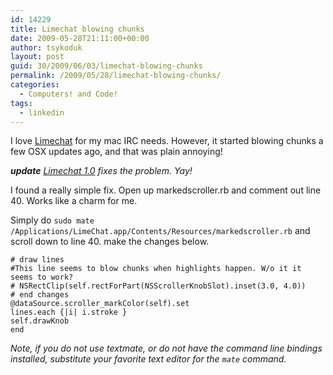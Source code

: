 ```yaml
---
id: 14229
title: Limechat blowing chunks
date: 2009-05-28T21:11:00+00:00
author: tsykoduk
layout: post
guid: 30/2009/06/03/limechat-blowing-chunks
permalink: /2009/05/28/limechat-blowing-chunks/
categories:
  - Computers! and Code!
tags:
  - linkedin
---
```

I love <a href="http://limechat.net/mac/">Limechat</a> for my mac IRC needs. However, it started blowing chunks a few OSX updates ago, and that was plain annoying!

<em><strong>update</strong> <a href="http://limechat.net/mac/">Limechat 1.0</a> fixes the problem. Yay!</em>

<!--more-->

I found a really simple fix. Open up markedscroller.rb and comment out line 40. Works like a charm for me.

Simply do <code>sudo mate /Applications/LimeChat.app/Contents/Resources/markedscroller.rb</code> and scroll down to line 40. make the changes below.


```
# draw lines
#This line seems to blow chunks when highlights happen. W/o it it seems to work?
# NSRectClip(self.rectForPart(NSScrollerKnobSlot).inset(3.0, 4.0)) 
# end changes
@dataSource.scroller_markColor(self).set
lines.each {|i| i.stroke }
self.drawKnob
end
```

<em>Note, if you do not use textmate, or do not have the command line bindings installed, substitute your favorite text editor for the <code>mate</code> command.</em>